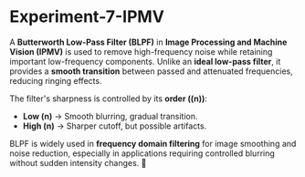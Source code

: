 # Experiment-7-IPMV
A **Butterworth Low-Pass Filter (BLPF)** in **Image Processing and Machine Vision (IPMV)** is used to remove high-frequency noise while retaining important low-frequency components. Unlike an **ideal low-pass filter**, it provides a **smooth transition** between passed and attenuated frequencies, reducing ringing effects.  

The filter's sharpness is controlled by its **order (\(n\))**:  
- **Low \(n\)** → Smooth blurring, gradual transition.  
- **High \(n\)** → Sharper cutoff, but possible artifacts.  

BLPF is widely used in **frequency domain filtering** for image smoothing and noise reduction, especially in applications requiring controlled blurring without sudden intensity changes. 🚀
